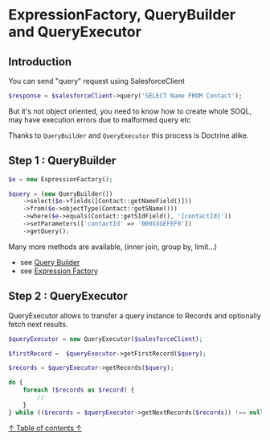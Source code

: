 ExpressionFactory, QueryBuilder and QueryExecutor
===

## Introduction

You can send "query" request using SalesforceClient

```php
$response = $salesforceClient->query('SELECT Name FROM Contact');
```

But it's not object oriented, you need to know how to create whole SOQL, may have execution errors due to malformed query etc

Thanks to `QueryBuilder` and `QueryExecutor` this process is Doctrine alike.

## Step 1 : QueryBuilder

```php
$e = new ExpressionFactory();

$query = (new QueryBuilder())
    ->select($e->fields([Contact::getNameField()]))
    ->from($e->objectType(Contact::getSName()))
    ->where($e->equals(Contact::getSIdField(), '{contactId}'))        
    ->setParameters(['contactId' => '000XXGEFEF0'])
    ->getQuery();
```

Many more methods are available, (inner join, group by, limit...)
* see [Query Builder](doc/QueryBuilder.md)
* see [Expression Factory](doc/ExpressionFactory.md)

## Step 2 : QueryExecutor

QueryExecutor allows to transfer a query instance to Records and optionally fetch next results.

```php
$queryExecutor = new QueryExecutor($salesforceClient);

$firstRecord =  $queryExecutor->getFirstRecord($query);

$records = $queryExecutor->getRecords($query);

do {
    foreach ($records as $record) {
        // 
    }
} while (($records = $queryExecutor->getNextRecords($records)) !== null);
```

[↑ Table of contents ↑](/doc/README.md)
